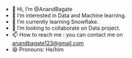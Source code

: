 - 👋 Hi, I’m @AnandBagate
- 👀 I’m interested in Data and Machine learning.
- 🌱 I’m currently learning Snowflake.
- 💞️ I’m looking to collaborate on Data project.
- 📫 How to reach me : you can contact me on anandbagate123@gmail.com
- 😄 Pronouns: He/him

